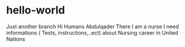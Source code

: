 # hello-world
Just another branch
Hi Humans Abdulqader There I am a nurse I need informations ( Tests, instructions,..ect) about Nursing career in United Nations

